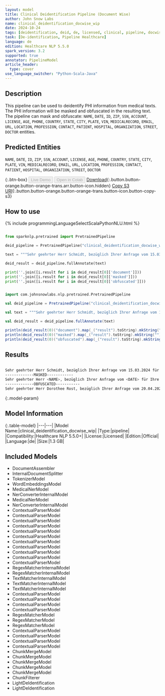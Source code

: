 ```yaml
---
layout: model
title: Clinical Deidentification Pipeline (Document Wise)
author: John Snow Labs
name: clinical_deidentification_docwise_wip
date: 2024-10-24
tags: [deidentification, deid, de, licensed, clinical, pipeline, docwise]
task: [De-identification, Pipeline Healthcare]
language: de
edition: Healthcare NLP 5.5.0
spark_version: 3.2
supported: true
annotator: PipelineModel
article_header:
  type: cover
use_language_switcher: "Python-Scala-Java"
---
```


## Description

This pipeline can be used to deidentify PHI information from medical texts. The PHI information will be masked and obfuscated in the resulting text.
The pipeline can mask and obfuscate: `NAME`, `DATE`, `ID`, `ZIP`, `SSN`, `ACCOUNT`, `LICENSE`, `AGE`, `PHONE`, `COUNTRY`, `STATE`, `CITY`, `PLATE`, `VIN`, `MEDICALRECORD`, `EMAIL`, `URL`, `LOCATION`, `PROFESSION`, `CONTACT`, `PATIENT`, `HOSPITAL`, `ORGANIZATION`, `STREET`, `DOCTOR` entities.

## Predicted Entities

`NAME`, `DATE`, `ID`, `ZIP`, `SSN`, `ACCOUNT`, `LICENSE`, `AGE`, `PHONE`, `COUNTRY`, `STATE`, `CITY`, `PLATE`, `VIN`, `MEDICALRECORD`, `EMAIL`, `URL`, `LOCATION`, `PROFESSION`, `CONTACT`, `PATIENT`, `HOSPITAL`, `ORGANIZATION`, `STREET`, `DOCTOR`

{:.btn-box}
<button class="button button-orange" disabled>Live Demo</button>
<button class="button button-orange" disabled>Open in Colab</button>
[Download](https://s3.amazonaws.com/auxdata.johnsnowlabs.com/clinical/models/clinical_deidentification_docwise_wip_de_5.5.0_3.2_1729785284791.zip){:.button.button-orange.button-orange-trans.arr.button-icon.hidden}
[Copy S3 URI](s3://auxdata.johnsnowlabs.com/clinical/models/clinical_deidentification_docwise_wip_de_5.5.0_3.2_1729785284791.zip){:.button.button-orange.button-orange-trans.button-icon.button-copy-s3}

## How to use



<div class="tabs-box" markdown="1">
{% include programmingLanguageSelectScalaPythonNLU.html %}
  
```python

from sparknlp.pretrained import PretrainedPipeline

deid_pipeline = PretrainedPipeline("clinical_deidentification_docwise_wip", "de", "clinical/models")

text = """Sehr geehrter Herr Schmidt, bezüglich Ihrer Anfrage vom 15.03.2024 für Ihre Krankenakte 341123 möchte ich bestätigen, dass Ihre Sozialversicherungsnummer 13110587M565 und Ihre Versichertennummer T0110053F5D korrekt in unserem System hinterlegt sind. Ihr Fahrzeug mit dem Kennzeichen M-AB 1234 ist bereits registriert. Falls Sie Fragen haben, erreichen Sie uns unter +49 89 12345678 oder schreiben Sie an support@beispiel.de. Unsere Details finden Sie auch unter https://www.beispiel-behoerde.de. Für Ihre Bankgeschäfte nutzen Sie weiterhin das Konto DE89 3704 0044 0532 0130 00."""

deid_result = deid_pipeline.fullAnnotate(text)

print(''.join([i.result for i in deid_result[0]['document']]))
print(''.join([i.result for i in deid_result[0]['masked']]))
print(''.join([i.result for i in deid_result[0]['obfuscated']]))


```
```scala

import com.johnsnowlabs.nlp.pretrained.PretrainedPipeline

val deid_pipeline = PretrainedPipeline("clinical_deidentification_docwise_wip", "de", "clinical/models")

val text = """Sehr geehrter Herr Schmidt, bezüglich Ihrer Anfrage vom 15.03.2024 für Ihre Krankenakte 341123 möchte ich bestätigen, dass Ihre Sozialversicherungsnummer 13110587M565 und Ihre Versichertennummer T0110053F5D korrekt in unserem System hinterlegt sind. Ihr Fahrzeug mit dem Kennzeichen M-AB 1234 ist bereits registriert. Falls Sie Fragen haben, erreichen Sie uns unter +49 89 12345678 oder schreiben Sie an support@beispiel.de. Unsere Details finden Sie auch unter https://www.beispiel-behoerde.de. Für Ihre Bankgeschäfte nutzen Sie weiterhin das Konto DE89 3704 0044 0532 0130 00."""

val deid_result = deid_pipeline.fullAnnotate(text)

println(deid_result(0)("document").map(_("result").toString).mkString(""))
println(deid_result(0)("masked").map(_("result").toString).mkString(""))
println(deid_result(0)("obfuscated").map(_("result").toString).mkString(""))


```
</div>

## Results

```bash

Sehr geehrter Herr Schmidt, bezüglich Ihrer Anfrage vom 15.03.2024 für Ihre Krankenakte 341123 möchte ich bestätigen, dass Ihre Sozialversicherungsnummer 13110587M565 und Ihre Versichertennummer T0110053F5D korrekt in unserem System hinterlegt sind. Ihr Fahrzeug mit dem Kennzeichen M-AB 1234 ist bereits registriert. Falls Sie Fragen haben, erreichen Sie uns unter +49 89 12345678 oder schreiben Sie an support@beispiel.de. Unsere Details finden Sie auch unter https://www.beispiel-behoerde.de. Für Ihre Bankgeschäfte nutzen Sie weiterhin das Konto DE89 3704 0044 0532 0130 00.
-------------MASKED------------
Sehr geehrter Herr <NAME>, bezüglich Ihrer Anfrage vom <DATE> für Ihre Krankenakte <MEDICALRECORD> möchte ich bestätigen, dass Ihre Sozialversicherungsnummer <SSN> und Ihre Versichertennummer <ID> korrekt in unserem System hinterlegt sind. Ihr Fahrzeug mit dem Kennzeichen <PLATE> ist bereits registriert. Falls Sie Fragen haben, erreichen Sie uns unter <PHONE> oder schreiben Sie an <EMAIL>. Unsere Details finden Sie auch unter <URL>. Für Ihre Bankgeschäfte nutzen Sie weiterhin das Konto <ACCOUNT>.
-------------OBFUSCATED-----------
Sehr geehrter Herr Dorothee Rost, bezüglich Ihrer Anfrage vom 20.04.2024 für Ihre Krankenakte 387564 möchte ich bestätigen, dass Ihre Sozialversicherungsnummer 33295188C166 und Ihre Versichertennummer A6301601U9N korrekt in unserem System hinterlegt sind. Ihr Fahrzeug mit dem Kennzeichen A-TF 5732 ist bereits registriert. Falls Sie Fragen haben, erreichen Sie uns unter +20 25 42706237 oder schreiben Sie an Alessandre@hotmail.com. Unsere Details finden Sie auch unter ToxicBlast.pl. Für Ihre Bankgeschäfte nutzen Sie weiterhin das Konto SE83 1517 6160 7371 0626 94.

```

{:.model-param}
## Model Information

{:.table-model}
|---|---|
|Model Name:|clinical_deidentification_docwise_wip|
|Type:|pipeline|
|Compatibility:|Healthcare NLP 5.5.0+|
|License:|Licensed|
|Edition:|Official|
|Language:|de|
|Size:|1.3 GB|

## Included Models

- DocumentAssembler
- InternalDocumentSplitter
- TokenizerModel
- WordEmbeddingsModel
- MedicalNerModel
- NerConverterInternalModel
- MedicalNerModel
- NerConverterInternalModel
- ContextualParserModel
- ContextualParserModel
- ContextualParserModel
- ContextualParserModel
- ContextualParserModel
- ContextualParserModel
- ContextualParserModel
- ContextualParserModel
- ContextualParserModel
- ContextualParserModel
- ContextualParserModel
- RegexMatcherInternalModel
- RegexMatcherInternalModel
- TextMatcherInternalModel
- TextMatcherInternalModel
- TextMatcherInternalModel
- ContextualParserModel
- ContextualParserModel
- ContextualParserModel
- ContextualParserModel
- RegexMatcherModel
- RegexMatcherModel
- RegexMatcherModel
- ContextualParserModel
- ContextualParserModel
- ContextualParserModel
- ContextualParserModel
- ChunkMergeModel
- ChunkMergeModel
- ChunkMergeModel
- ChunkMergeModel
- ChunkMergeModel
- ChunkFilterer
- LightDeIdentification
- LightDeIdentification
